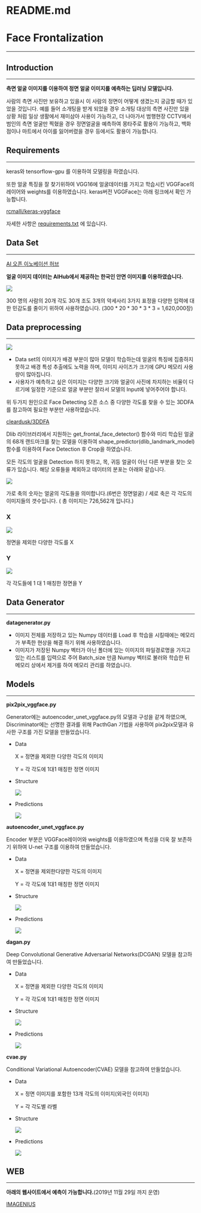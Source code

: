 # README.md

# Face Frontalization

---

## Introduction

---

**측면 얼굴 이미지를 이용하여 정면 얼굴 이미지를 예측하는 딥러닝 모델입니다.**

 사람의 측면 사진만 보유하고 있을시 이 사람의 정면이 어떻게 생겼는지 궁금할 때가 있었을 것입니다. 예를 들어 소개팅을 받게 되었을 경우 소개팅 대상의 측면 사진만 있을 상황 처럼 일상 생활에서 재미삼아 사용이 가능하고, 더 나아가서 범행현장 CCTV에서 범인의 측면 얼굴만 찍혔을 경우 정면얼굴을 예측하여 몽타주로 활용이 가능하고, 백화점이나 마트에서 아이를 잃어버렸을 경우 등에서도 활용이 가능합니다.   

## Requirements

---

 keras와 tensorflow-gpu 를 이용하여 모델링을 하였습니다.

또한 얼굴 특징을 잘 찾기위하여 VGG16에 얼굴데이터를 가지고 학습시킨 VGGFace의 레이어와 weights를 이용하였습니다. keras버전 VGGFace는 아래 링크에서 확인 가능합니다.

[rcmalli/keras-vggface](https://github.com/rcmalli/keras-vggface)

자세한 사항은 [requirements.txt](https://github.com/sonwonho/Face-Frontalization/blob/master/requirements.txt) 에 있습니다.

## Data Set

---

[AI 오픈 이노베이션 허브](http://aihub.or.kr/)

**얼굴 이미지 데이터는 AIHub에서 제공하는 한국인 안면 이미지를 이용하였습니다.**

![](./images/20191121_154541-7bf9cfb5-e953-441a-bb51-b686790172a7.png)

 300 명의 사람의 20개 각도 30개 조도 3개의 악세사리 3가지 표정을 다양한 입력에 대한 민감도를 줄이기 위하여 사용하였습니다.   (300 * 20 * 30 * 3 * 3 = 1,620,000장)

## Data preprocessing

---

![](./images/20191121_163757-cf3be2de-4d01-466d-8f0b-8b0f9ccbfbc5.png)

- Data set의 이미지가 배경 부분이 많아 모델이 학습하는데 얼굴의 특징에 집중하지 못하고 배경 특성 추출에도 노력을 하며, 이미지 사이즈가 크기에 GPU 메모리 사용량이 많아집니다.
- 사용자가 예측하고 싶은 이미지는 다양한 크기와 얼굴이 사진에 차지하는 비율이 다르기에 일정한 기준으로 얼굴 부분만 잘라서 모델의 Input에 넣어주어야 합니다.

 위 두가지 원인으로 Face Detecting 오픈 소스 중 다양한 각도를 찾을 수 있는 3DDFA를 참고하여 필요한 부분만 사용하였습니다.

[cleardusk/3DDFA](https://github.com/cleardusk/3DDFA)

Dlib 라이브러리에서 지원하는 get_frontal_face_detector() 함수와 미리 학습된  얼굴의 68개 랜드마크를 찾는 모델을 이용하여  shape_predictor(dlib_landmark_model) 함수를 이용하여 Face Detection 후 Crop을 하였습니다.

 모든 각도의 얼굴을 Detection 하지 못하고, 목, 귀등 얼굴이 아닌 다른 부분을 찾는 오류가 있습니다. 해당 오류들을 제외하고 데이터의 분포는 아래와 같습니다.

![](./images/AfterCrop-02174034-5b01-4b5a-86a1-a80c21c5b360.png)

가로 축의 숫자는 얼굴의 각도들을 의미합니다.(6번은 정면얼굴) / 세로 축은 각 각도의 이미지들의 갯수입니다. ( 총 이미지는 726,562개 입니다.)

### X

![](./images/X-09844163-66d9-446d-b955-463410235b85.png)

정면을 제외한 다양한 각도를 X

### Y

![](./images/Y-32f63e76-2e13-4893-b983-be03fb92da53.png)

각 각도들에 1 대 1 매칭한 정면을 Y

## Data Generator

---

**datagenerator.py**

- 이미지 전체를 저장하고 있는 Numpy 데이터를 Load 후 학습을 시킬때에는 메모리가 부족한 현상을 해결 하기 위해 사용하였습니다.
- 이미지가 저장된 Numpy 벡터가 아닌 폴더에 있는 이미지의 파일경로명을 가지고 있는 리스트를 입력으로 주어 Batch_size 만큼 Numpy 벡터로 불러와 학습한 뒤 메모리 상에서 제거를 하여 메모리 관리를 하였습니다.

## Models

---

**pix2pix_vggface.py**

 Generator에는 autoencoder_unet_vggface.py의 모델과 구성을 같게 하였으며, Discriminator에는 선명한 결과를 위해 PacthGan 기법을 사용하여 pix2pix모델과 유사한 구조를 가진 모델을 만들었습니다.

- Data

    X = 정면을 제외한 다양한 각도의 이미지

    Y = 각 각도에 1대1 매칭한 정면 이미지

- Structure

    ![](./images/Pix2Pix_structure-03ba14f6-59a1-4c25-ac8e-c50c2c3aa0a9.png)

- Predictions

    ![](./images/Pix2Pix-63cef2f6-65d4-4115-90ca-786376050573.png)

**autoencoder_unet_vggface.py**

 Encoder 부분은 VGGFace레이어와 weights를 이용하였으며 특성을 더욱 잘 보존하기 위하여 U-net 구조를 이용하여 만들었습니다.

- Data

    X = 정면을 제외한다양한 각도의 이미지

    Y = 각 각도에 1대1 매칭한 정면 이미지

- Structure

    ![](./images/AE_structure-ddd8dd5a-b9be-4eea-8dd1-0891b39d347f.png)

- Predictions

    ![](./images/AE-8a884936-1e38-4c75-b7a2-e5aedfe57485.png)

**dagan.py**

 Deep Convolutional Generative Adversarial Networks(DCGAN) 모델을 참고하여 만들었습니다.

- Data

    X = 정면을 제외한 다양한 각도의 이미지

    Y = 각 각도에 1대1 매칭한 정면 이미지

- Structure

    ![](./images/DCGAN_structure-e5843ed0-66a0-4a45-911a-3ff3b55f0cbe.png)

- Predictions

    ![](./images/DCGAN-207a1661-c5b0-40ae-9347-bd26977b0b2a.png)

**cvae.py**

Conditional Variational Autoencoder(CVAE) 모델을 참고하여 만들었습니다.

- Data

    X = 정면 이미지를 포함한 13개 각도의 이미지(외국인 이미지)

    Y = 각 각도별 라벨

- Structure

    ![](./images/CVAE_structure-052a55c5-7409-4bd2-b5fa-f47c0774f184.png)

- Predictions

    ![](./images/CVAE-a3ec26ab-94f8-45ee-a6ec-dec5edb8da5c.png)

## WEB

---

**아래의 웹사이트에서 예측이 가능합니다.**(2019년 11월 29일 까지 운영)

[IMAGENIUS](http://imagenius.iptime.org:4/)
